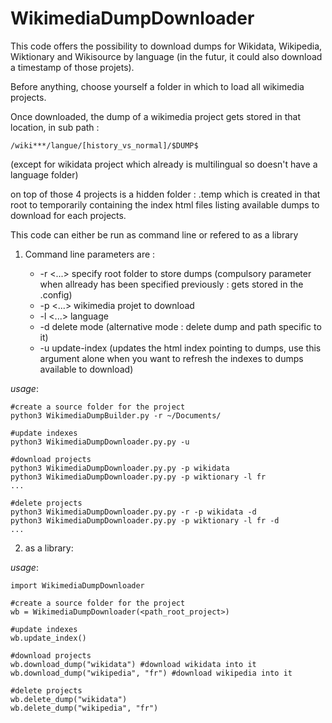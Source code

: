 # WikimediaDumpDownloader

This code offers the possibility to download dumps for Wikidata, Wikipedia, Wiktionary and Wikisource by language (in the futur, it could also download a timestamp of those projets).

Before anything, choose yourself a folder in which to load all wikimedia projects.

Once downloaded, the dump of a wikimedia project gets stored in that location, in sub path :

	/wiki***/langue/[history_vs_normal]/$DUMP$

(except for wikidata project which already is multilingual so doesn't have a language folder)

on top of those 4 projects is a hidden folder : .temp which is created in that root to temporarily containing the index html files listing available dumps to download for each projects.

This code can either be run as command line or refered to as a library

1) Command line parameters are :

	* -r <...> specify root folder to store dumps (compulsory parameter when allready has been specified previously : gets stored in the .config)
	* -p <...> wikimedia projet to download
	* -l <...> language
	* -d delete mode (alternative mode : delete dump and path specific to it)
	* -u update-index (updates the html index pointing to dumps, use this argument alone when you want to refresh the indexes to dumps available to download)

*usage*:

	#create a source folder for the project
	python3 WikimediaDumpBuilder.py -r ~/Documents/

	#update indexes
	python3 WikimediaDumpDownloader.py.py -u

	#download projects
	python3 WikimediaDumpDownloader.py.py -p wikidata
	python3 WikimediaDumpDownloader.py.py -p wiktionary -l fr
	...

	#delete projects
	python3 WikimediaDumpDownloader.py.py -r -p wikidata -d
	python3 WikimediaDumpDownloader.py.py -p wiktionary -l fr -d
	...


2) as a library:

*usage*:

	import WikimediaDumpDownloader

	#create a source folder for the project
	wb = WikimediaDumpDownloader(<path_root_project>)

	#update indexes
	wb.update_index()

	#download projects
	wb.download_dump("wikidata") #download wikidata into it
	wb.download_dump("wikipedia", "fr") #download wikipedia into it

	#delete projects
	wb.delete_dump("wikidata")
	wb.delete_dump("wikipedia", "fr") 
